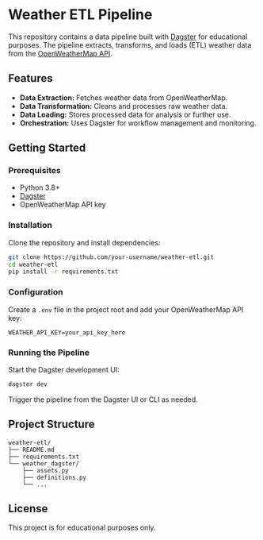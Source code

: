 # Weather ETL Pipeline

This repository contains a data pipeline built with [Dagster](https://dagster.io/) for educational purposes. The pipeline extracts, transforms, and loads (ETL) weather data from the [OpenWeatherMap API](https://openweathermap.org/api).

## Features

- **Data Extraction:** Fetches weather data from OpenWeatherMap.
- **Data Transformation:** Cleans and processes raw weather data.
- **Data Loading:** Stores processed data for analysis or further use.
- **Orchestration:** Uses Dagster for workflow management and monitoring.

## Getting Started

### Prerequisites

- Python 3.8+
- [Dagster](https://docs.dagster.io/getting-started)
- OpenWeatherMap API key

### Installation

Clone the repository and install dependencies:

```bash
git clone https://github.com/your-username/weather-etl.git
cd weather-etl
pip install -r requirements.txt
```

### Configuration

Create a `.env` file in the project root and add your OpenWeatherMap API key:

```
WEATHER_API_KEY=your_api_key_here
```

### Running the Pipeline

Start the Dagster development UI:

```bash
dagster dev
```

Trigger the pipeline from the Dagster UI or CLI as needed.

## Project Structure

```
weather-etl/
├── README.md
├── requirements.txt
└── weather_dagster/
    ├── assets.py
    ├── definitions.py
    └── ...
```

## License

This project is for educational purposes only.
